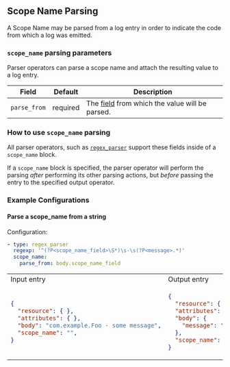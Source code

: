 ## Scope Name Parsing

A Scope Name may be parsed from a log entry in order to indicate the code from which a log was emitted.

### `scope_name` parsing parameters

Parser operators can parse a scope name and attach the resulting value to a log entry.

| Field          | Default   | Description |
| ---            | ---       | ---         |
| `parse_from`   | required  | The [field](../types/field.md) from which the value will be parsed. |


### How to use `scope_name` parsing

All parser operators, such as [`regex_parser`](../operators/regex_parser.md) support these fields inside of a `scope_name` block.

If a `scope_name` block is specified, the parser operator will perform the parsing _after_ performing its other parsing actions, but _before_ passing the entry to the specified output operator.


### Example Configurations

#### Parse a scope_name from a string

Configuration:
```yaml
- type: regex_parser
  regexp: '^(?P<scope_name_field>\S*)\s-\s(?P<message>.*)'
  scope_name:
    parse_from: body.scope_name_field
```

<table>
<tr><td> Input entry </td> <td> Output entry </td></tr>
<tr>
<td>

```json
{
  "resource": { },
  "attributes": { },
  "body": "com.example.Foo - some message",
  "scope_name": "",
}
```

</td>
<td>

```json
{
  "resource": { },
  "attributes": { },
  "body": {
    "message": "some message",
  },
  "scope_name": "com.example.Foo",
}
```

</td>
</tr>
</table>
